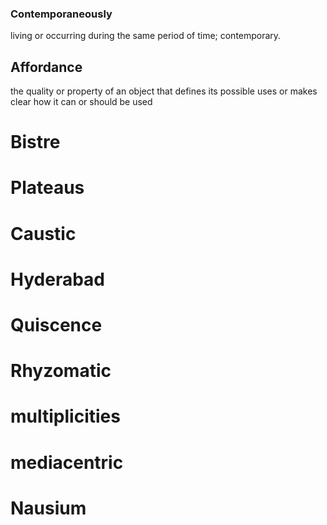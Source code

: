 ### Contemporaneously
living or occurring during the same period of time; contemporary.
## Affordance
the quality or property of an object that defines its possible uses or makes clear how it can or should be used
# Bistre
# Plateaus
# Caustic
# Hyderabad
# Quiscence
# Rhyzomatic
# multiplicities
# mediacentric
# Nausium
